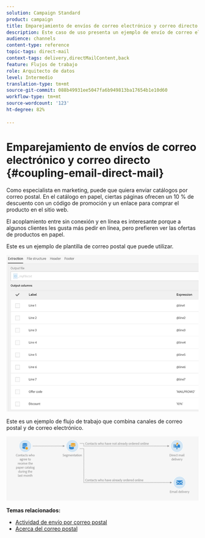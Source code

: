 ```yaml
---
solution: Campaign Standard
product: campaign
title: Emparejamiento de envíos de correo electrónico y correo directo
description: Este caso de uso presenta un ejemplo de envío de correo electrónico y correo postal desde un flujo de trabajo.
audience: channels
content-type: reference
topic-tags: direct-mail
context-tags: delivery,directMailContent,back
feature: Flujos de trabajo
role: Arquitecto de datos
level: Intermedio
translation-type: tm+mt
source-git-commit: 088b49931ee5047fa6b949813ba17654b1e10d60
workflow-type: tm+mt
source-wordcount: '123'
ht-degree: 82%

---
```



# Emparejamiento de envíos de correo electrónico y correo directo {#coupling-email-direct-mail}

Como especialista en marketing, puede que quiera enviar catálogos por correo postal. En el catálogo en papel, ciertas páginas ofrecen un 10 % de descuento con un código de promoción y un enlace para comprar el producto en el sitio web.

El acoplamiento entre sin conexión y en línea es interesante porque a algunos clientes les gusta más pedir en línea, pero prefieren ver las ofertas de productos en papel.

Este es un ejemplo de plantilla de correo postal que puede utilizar.

![](assets/direct_mail_9.png)

Este es un ejemplo de flujo de trabajo que combina canales de correo postal y de correo electrónico.

![](assets/direct_mail_10.png)

**Temas relacionados:**

* [Actividad de envío por correo postal](../../automating/using/direct-mail-delivery.md)
* [Acerca del correo postal](../../channels/using/about-direct-mail.md)
